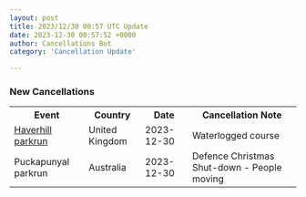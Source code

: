```yaml
---
layout: post
title: 2023/12/30 00:57 UTC Update
date: 2023-12-30 00:57:52 +0000
author: Cancellations Bot
category: 'Cancellation Update'

---
```


<h3>New Cancellations</h3>
<div class='hscrollable'>
<table style='width: 100%'>
    <tr>
        <th>Event</th>
        <th>Country</th>
        <th>Date</th>
        <th>Cancellation Note</th>
    </tr>
    <tr>
        <td><a href="https://www.parkrun.org.uk/haverhill">Haverhill parkrun</a></td>
        <td>United Kingdom</td>
        <td>2023-12-30</td>
        <td>Waterlogged course</td>
    </tr>
    <tr>
        <td>Puckapunyal parkrun</td>
        <td>Australia</td>
        <td>2023-12-30</td>
        <td>Defence Christmas Shut-down - People moving</td>
    </tr>
</table>
</div>
